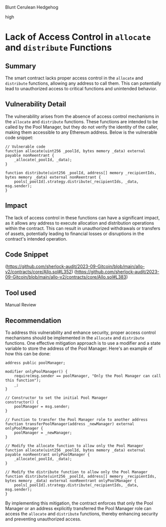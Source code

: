Blunt Cerulean Hedgehog

high

# Lack of Access Control in `allocate` and `distribute` Functions
## Summary
The smart contract lacks proper access control in the `allocate` and `distribute` functions, allowing any address to call them. This can potentially lead to unauthorized access to critical functions and unintended behavior.
## Vulnerability Detail
The vulnerability arises from the absence of access control mechanisms in the `allocate` and `distribute` functions. These functions are intended to be called by the Pool Manager, but they do not verify the identity of the caller, making them accessible to any Ethereum address. Below is the vulnerable code snippet:
```solidity
// Vulnerable code
function allocate(uint256 _poolId, bytes memory _data) external payable nonReentrant {
    _allocate(_poolId, _data);
}

function distribute(uint256 _poolId, address[] memory _recipientIds, bytes memory _data) external nonReentrant {
    pools[_poolId].strategy.distribute(_recipientIds, _data, msg.sender);
}
```
## Impact
The lack of access control in these functions can have a significant impact, as it allows any address to execute allocation and distribution operations within the contract. This can result in unauthorized withdrawals or transfers of assets, potentially leading to financial losses or disruptions in the contract's intended operation.
## Code Snippet
(https://github.com/sherlock-audit/2023-09-Gitcoin/blob/main/allo-v2/contracts/core/Allo.sol#L352)
(https://github.com/sherlock-audit/2023-09-Gitcoin/blob/main/allo-v2/contracts/core/Allo.sol#L383)
## Tool used

Manual Review

## Recommendation
To address this vulnerability and enhance security, proper access control mechanisms should be implemented in the `allocate` and `distribute` functions. One effective mitigation approach is to use a modifier and a state variable to store the address of the Pool Manager. Here's an example of how this can be done:
```solidity
address public poolManager;

modifier onlyPoolManager() {
    require(msg.sender == poolManager, "Only the Pool Manager can call this function");
    _;
}

// Constructor to set the initial Pool Manager
constructor() {
    poolManager = msg.sender;
}

// Function to transfer the Pool Manager role to another address
function transferPoolManager(address _newManager) external onlyPoolManager {
    poolManager = _newManager;
}

// Modify the allocate function to allow only the Pool Manager
function allocate(uint256 _poolId, bytes memory _data) external payable nonReentrant onlyPoolManager {
    _allocate(_poolId, _data);
}

// Modify the distribute function to allow only the Pool Manager
function distribute(uint256 _poolId, address[] memory _recipientIds, bytes memory _data) external nonReentrant onlyPoolManager {
    pools[_poolId].strategy.distribute(_recipientIds, _data, msg.sender);
}

```
By implementing this mitigation, the contract enforces that only the Pool Manager or an address explicitly transferred the Pool Manager role can access the `allocate` and `distribute` functions, thereby enhancing security and preventing unauthorized access.
